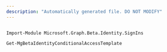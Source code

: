 ```yaml
---
description: "Automatically generated file. DO NOT MODIFY"
---
```


```powershellv2

Import-Module Microsoft.Graph.Beta.Identity.SignIns

Get-MgBetaIdentityConditionalAccessTemplate

```